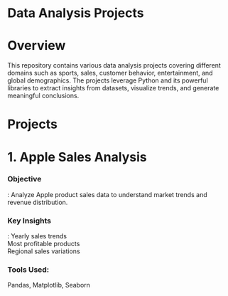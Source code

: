 # Data Analysis Projects

 # Overview
 
 This repository contains various data analysis projects covering different domains such as sports, sales, customer behavior, entertainment, and global demographics. The projects leverage Python and its powerful libraries to extract insights from datasets, visualize trends, and generate meaningful conclusions.

 # Projects
 # 1. Apple Sales Analysis
  
   <h3>Objective</h3>: Analyze Apple product sales data to understand market trends and revenue distribution.
    <h3>Key Insights</h3>:
   Yearly sales trends<br>
   Most profitable products<br>
   Regional sales variations<br>
   <h3>Tools Used:</h3>Pandas, Matplotlib, Seaborn
